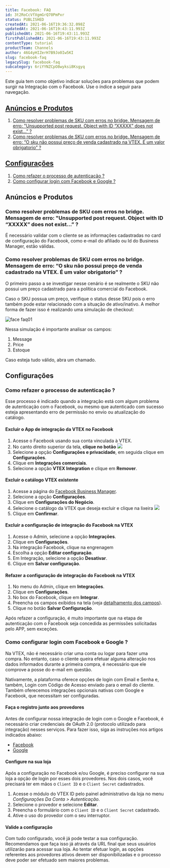 ```yaml
---
title: Facebook: FAQ
id: 3t2RoCcVfXgmGrQ70PmPxr
status: PUBLISHED
createdAt: 2021-06-16T19:36:32.098Z
updatedAt: 2021-06-16T19:43:11.993Z
publishedAt: 2021-06-16T19:43:11.993Z
firstPublishedAt: 2021-06-16T19:43:11.993Z
contentType: tutorial
productTeam: Channels
author: 46G4yHIZerH7B9Jo0Iw5KI
slug: facebook-faq
legacySlug: facebook-faq
subcategory: 6riYYNZCpO8wyksi8Ksgyq
---
```


Este guia tem como objetivo indicar soluções para problemas que podem surgir na Integração com o Facebook. Use o índice a seguir para navegação.

## [Anúncios e Produtos](#anuncios-e-produtos)
1. [Como resolver problemas de SKU com erros no bridge. Mensagem de erro: "Unsupported post request. Object with ID “XXXXX” does not exist...” ?](#como-resolver-problemas-de-sku-com-erros-no-bridge-mensagem-de-erro-unsupported-post-request-object-with-id-xxxxx-does-not-exist-)
2. [Como resolver problemas de SKU com erros no bridge. Mensagem de erro: “O sku não possui preço de venda cadastrado na VTEX. É um valor obrigatorio” ?](#como-resolver-problemas-de-sku-com-erros-no-bridge-mensagem-de-erro-o-sku-nao-possui-preco-de-venda-cadastrado-na-vtex-e-um-valor-obrigatorio-)

## [Configurações](#configuracoes)
1. [Como refazer o processo de autenticação ?](#como-refazer-o-processo-de-autenticacao-)
2. [Como configurar login com Facebook e Google ?](#como-configurar-login-com-facebook-e-google-)

## Anúncios e Produtos 
### Como resolver problemas de SKU com erros no bridge. Mensagem de erro: "Unsupported post request. Object with ID “XXXXX” does not exist...” ?

É necessário validar com o cliente se as informações cadastradas no card de configuração do Facebook, como e-mail do afiliado ou Id do Business Manager, estão válidas. 

### Como resolver problemas de SKU com erros no bridge. Mensagem de erro: “O sku não possui preço de venda cadastrado na VTEX. É um valor obrigatorio” ?

O primeiro passo a se investigar nesse cenário é se realmente o SKU não possui um preço cadastrado para a política comercial do Facebook.

Caso o SKU possua um preço, verifique o status desse SKU pois o erro também pode estar relacionado com a situação de ativo/inativo. A melhor forma de fazer isso é realizando uma simulação de checkout:

![face faq01](https://images.ctfassets.net/alneenqid6w5/6PFO5g1ZrT0uv7uWLdWNmT/c7b62f12066bdb95f7c45d533b2bb460/face_faq01.JPG)

Nessa simulação é importante analisar os campos:

1. Message
2. Price
3. Estoque

Caso esteja tudo válido, abra um chamado. 

## Configurações
### Como refazer o processo de autenticação ?

Esse processo é indicado quando a integração está com algum problema de autenticação com o Facebook, ou mesmo que autenticado com sucesso esteja apresentando erro de permissão no envio ou atualização do catálogo.

#### Excluir o App de integração da VTEX no Facebook
1. Acesse o Facebook usando sua conta vinculada à VTEX.
2. No canto direito superior da tela, **clique no botão** <img class="shadow-4" src="https:https://images.ctfassets.net/alneenqid6w5/7bplP3pn7Pu5gpfYKGHUjQ/688fda65e48070afcf18f57e396c2b22/sua_conta_fb.JPG" />
3. Selecione a opção **Configurações e privacidade**, em seguida clique em **Configurações**.
4. Clique em **Integrações comerciais**.
5. Selecione a opção **VTEX Integration** e clique em **Remover**.

#### Excluir o catálogo VTEX existente 
1. Acesse a página do [Facebook Business Manager](https://business.facebook.com/).
2. Selecione a opção **Configurações**. 
3. Clique em **Configurações do Negócio**.
4. Selecione o catálogo da VTEX que deseja excluir e clique na lixeira <img class="shadow-4" src="https:https://images.ctfassets.net/alneenqid6w5/6zFRTeiTa9xkTlafUVBIcK/d2c5a40219dbee8084d22f76d0b88109/excluir_fb.JPG" />
5. Clique em **Confirmar**.

#### Excluir a configuração de integração do Facebook na VTEX
1. Acesse o Admin, selecione a opção **Integrações**.
2. Clique em **Configurações**.
3. Na integração Facebook, clique na engrenagem <i class="fas fa-cog"></i>
4. Escolha a opção **Editar configuração**.
5. Em Integração, selecione a opção **Desativar**.
6. Clique em **Salvar configuração**.

#### Refazer a configuração de integração do Facebook na VTEX
1. No menu do Admin, clique em **Integrações**.
2. Clique em **Configurações**.
3. No box do Facebook, clique em **Integrar**.
4. Preencha os campos exibidos na tela (veja [detalhamento dos campos](https://help.vtex.com/pt/tracks/facebook-integration--7h8KvIC4DbRRc8VlyJ8PFc/747gwmk5oMkyb6FtwLo17B)).
5. Clique no botão **Salvar Configuração**.

Após refazer a configuração, é muito importante que na etapa de autenticação com o Facebook seja concedida as permissões solicitadas pelo APP, sem exceções.

### Como configurar login com Facebook e Google ?

Na VTEX, não é necessário criar uma conta ou logar para fazer uma compra. No entanto, caso o cliente queira efetuar alguma alteração nos dados informados durante a primeira compra, é necessário que ele comprove a posse do e-mail em questão.

Nativamente, a plataforma oferece opções de login com Email e Senha e, também, Login com Código de Acesso enviado para o email do cliente. Também oferecemos integrações opcionais nativas com Google e Facebook, que necessitam ser configuradas.

#### Faça o registro junto aos provedores
Antes de configurar nossa integração de login com o Google e Facebook, é necessário criar credenciais de OAuth 2.0 (protocolo utilizado para integração) nesses serviços. Para fazer isso, siga as instruções nos artigos indicados abaixo:

- [Facebook](https://help.vtex.com/pt/tutorial/cadastrar-client-id-e-client-secret-para-login-com-facebook)
- [Google](https://help.vtex.com/pt/tutorial/cadastrar-client-id-e-client-secret-para-login-com-google)

#### Configure na sua loja
Após a configuração no Facebook e/ou Google, é preciso configurar na sua loja a opção de login por esses dois provedores. Nos dois casos, você precisará ter em mãos o `Client ID` e o `Client Secret` cadastrados.

1. Acesse o módulo do VTEX ID pelo painel administrativo da loja no menu *Configurações Da Conta > Autenticação*.
2. Selecione o provedor e selecione **Editar**.
3. Preencha o formulário com o `Client ID` e o `Client Secret` cadastrado.
4. Ative o uso do provedor com o seu interruptor.

#### Valide a configuração
Com tudo configurado, você já pode testar a sua configuração. Recomendamos que faça isso já através da URL final que seus usuários utilizarão para acessar sua loja. Ao tentar efetuar login, as opções referentes aos provedores ativos devem ser disponibilizadas e o processo deve poder ser efetuado sem maiores problemas.
